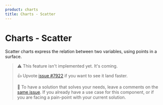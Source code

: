 ```yaml
---
product: charts
title: Charts - Scatter
---
```


# Charts - Scatter

<p class="description">Scatter charts express the relation between two variables, using points in a surface.</p>

> ⚠️ This feature isn't implemented yet. It's coming.
>
> 👍 Upvote [issue #7922](https://github.com/mui/mui-x/issues/7922) if you want to see it land faster.
>
> 💬 To have a solution that solves your needs, leave a comments on the [same issue](https://github.com/mui/mui-x/issues/7922).
> If you already have a use case for this component, or if you are facing a pain-point with your current solution.
